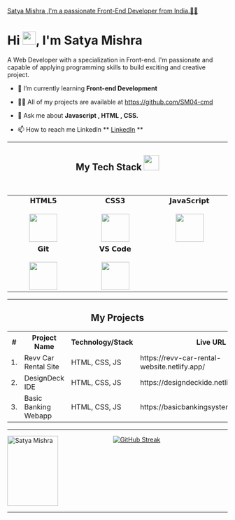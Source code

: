 [Satya Mishra ,I'm a passionate Front-End Developer from India.🧑‍💻](https://www.linkedin.com/in/satya-mishra03/)

<h3 align="center"> <h1> Hi <img src="https://github.githubassets.com/images/icons/emoji/unicode/1f44b.png" width="30px">, I'm Satya Mishra </h1>
<p>A Web Developer with a specialization in Front-end. I'm passionate and capable of applying programming skills to build exciting and creative project.</p>


</h3>

- 🌱 I’m currently learning **Front-end Development**

- 👨‍💻 All of my projects are available at https://github.com/SM04-cmd

- 💬 Ask me about **Javascript , HTML , CSS.**

- 📫 How to reach me LinkedIn ** <a color = "red" href="https://www.linkedin.com/in/satya-mishra03/">LinkedIn</a> **

<hr />

<h2 align="center" border="0">My Tech Stack <img src="https://clipart-library.com/2023/2018-frequent-flyer.gif" width="35"/></h2>
<br>


<table align="center">
<tbody>
<tr valign="top">
  
<td width="200px" align="center">
<span>𝗛𝗧𝗠𝗟𝟱</span><br><br>
<img height="64px" src="https://cdn.svgporn.com/logos/html-5.svg">
</td>

<td width="200px" align="center">
<span>𝗖𝗦𝗦𝟯</span><br><br>
<img height="64px" src="https://github.com/user-attachments/assets/6b06395b-1680-4ee4-82b1-a7e63556d46c">
</td>

<td width="200px" align="center">
<span>𝗝𝗮𝘃𝗮𝗦𝗰𝗿𝗶𝗽𝘁</span><br><br>
<img height="64px" src="https://cdn.svgporn.com/logos/javascript.svg">
</td>
</tr>

 <td width="200px" align="center">
<span>𝗚𝗶𝘁</span><br><br>
<img height="64px" src="https://cdn.svgporn.com/logos/git-icon.svg">
</td>

<td width="200px" align="center">
<span>𝗩𝗦 𝗖𝗼𝗱𝗲</span><br><br>
<img height="64px" src="https://cdn.svgporn.com/logos/visual-studio-code.svg">
</td>

</tr>
</tbody>
</table>

<hr>

<div>
  <h2 align="center">My Projects</h2>
  <table align="center">
    <tbody>
      <tr>
        <th>#</th>
        <th>Project Name</th>
        <th>Technology/Stack</th>
        <th>Live URL</th>
      </tr>
      <tr>
        <td>1.</td>
        <td>Revv Car Rental Site</td>
        <td>HTML, CSS, JS</td>
        <td>https://revv-car-rental-website.netlify.app/</td>
      </tr>
      <tr>
        <td>2.</td>
        <td>DesignDeck IDE</td>
        <td>HTML, CSS, JS</td>
        <td>https://designdeckide.netlify.app/</td>
      </tr>
      <tr>
        <td>3.</td>
        <td>Basic Banking Webapp</td>
        <td>HTML, CSS, JS</td>
        <td>https://basicbankingsystemsite.netlify.app/</td>
      </tr>
    </tbody>
  </table>
</div>

<hr>
<div style="display: flex;" >
    <img align="center"  height="160px" width="48%" src="https://github-readme-stats.vercel.app/api/top-langs/?username=SM04-cmd&layout=compact" alt="Satya Mishra" />
<a href="https://git.io/streak-stats"><img src="https://streak-stats.demolab.com?user=SM04-cmd&theme=dark" alt="GitHub Streak" /></a>
  </div>
<hr />
<marquee>
  <h1 align="center">Thank You! ❤️</h1>
</marquee>

